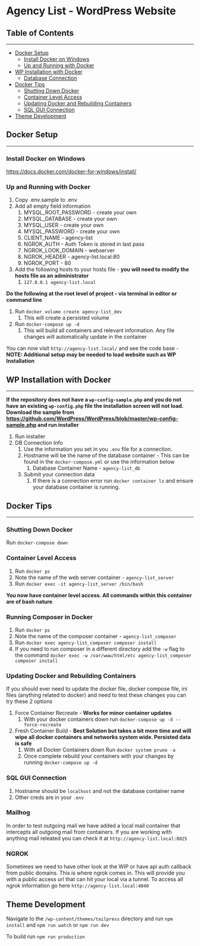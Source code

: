 # Agency List - WordPress Website

## Table of Contents
---
- [Docker Setup](#docker-setup)
    - [Install Docker on Windows](#install-docker-on-windows)
    - [Up and Running with Docker](#up-and-running-with-docker)
- [WP Installation with Docker](#wp-installation-with-docker)
    - [Database Connection](#database-connection)
- [Docker Tips](#docker-tips)
    - [Shutting Down Docker](#shutting-down-docker)
    - [Container Level Access](#container-level-access)
    - [Updating Docker and Rebuilding Containers](#updating-docker)
    - [SQL GUI Connection](#sql-gui-connection)
- [Theme Development](#theme-development)

## Docker Setup
---

### Install Docker on Windows
https://docs.docker.com/docker-for-windows/install/

### Up and Running with Docker

1. Copy .env.sample to .env
1. Add all empty field information
    1. MYSQL_ROOT_PASSWORD - create your own
    1. MYSQL_DATABASE - create your own
    1. MYSQL_USER - create your own
    1. MYSQL_PASSWORD - create your own
    1. CLIENT_NAME - agency-list
    1. NGROK_AUTH - Auth Token is stored in last pass
    1. NGROK_LOOK_DOMAIN - webserver
    1. NGROK_HEADER - agency-list.local:80
    1. NGROK_PORT - 80
1. Add the following hosts to your hosts file - **you will need to modify the hosts file as an administrator**
    1. `127.0.0.1 agency-list.local`

**Do the following at the root level of project - via terminal in editor or command line**

1. Run `docker volume create agency-list_dev`
    1. This will create a persisted volume
1. Run `docker-compose up -d`
    1. This will build all containers and relevant information. Any file changes will automatically update in the container

You can now visit `http://agency-list.local/` and see the code base - **NOTE: Additional setup may be needed to load website such as WP Installation**

## WP Installation with Docker
---
**If the repository does not have a `wp-config-sample.php` and you do not have an existing `wp-config.php` file the installation screen will not load. Download the sample from https://github.com/WordPress/WordPress/blob/master/wp-config-sample.php and run installer**

1. Run installer
1. DB Connection Info
    1. Use the information you set in you `.env` file for a connection.
    1. Hostname will be the name of the database container - This can be found in the `docker-compose.yml` or use the information below
        1. Database Container Name - `agency-list_db`
    1. Submit your connection data
        1. If there is a connection error run `docker container ls` and ensure your database container is running.

## Docker Tips
---
### Shutting Down Docker
Run `docker-compose down`

### Container Level Access
1. Run `docker ps`
2. Note the name of the web server container - `agency-list_server`
3. Run `docker exec -it agency-list_server /bin/bash`

**You now have container level access. All commands within this container are of bash nature**

### Running Composer in Docker
1. Run `docker ps`
2. Note the name of the composer container - `agency-list_composer`
3. Run `docker exec agency-list_composer composer install`
4. If you need to run composer in a different directory add the `-w` flag to the command `docker exec -w /var/www/html/etc agency-list_composer composer install`

### Updating Docker and Rebuilding Containers

If you should ever need to update the docker file, docker compose file, ini files (anything related to docker) and need to test these changes you can try these 2 options

1. Force Container Recreate - **Works for minor container updates**
    1. With your docker containers down run `docker-compose up -d --force-recreate`
1. Fresh Container Build - **Best Solution but takes a bit more time and will wipe all docker containers and networks system wide. Persisted data is safe**
    1. With all Docker Containers down Run `docker system prune -a`
    1. Once complete rebuild your containers with your changes by running `docker-compose up -d`

### SQL GUI Connection

1. Hostname should be `localhost` and not the database container name
2. Other creds are in your `.env`

### Mailhog
In order to test outgoing mail we have added a local mail container that intercepts all outgoing mail from containers. If you are working with anything mail releated you can check it at
`http://agency-list.local:8025`

### NGROK
Sometimes we need to have other look at the WIP or have api auth callback from public domains. This is where ngrok comes in. This will provide you with a public access url that can hit your local via a tunnel. To access all ngrok information go here `http://agency-list.local:4040`

## Theme Development
Navigate to the `/wp-content/themes/tailpress` directory and run `npm install` and `npm run watch` or `npm run dev`

To build run `npm run production`